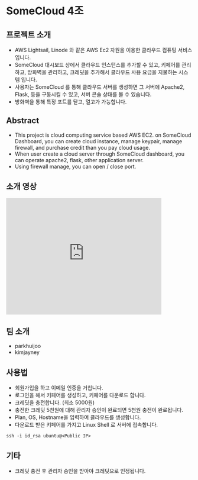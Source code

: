 # SomeCloud 4조

## 프로젝트 소개 

- AWS Lightsail, Linode 와 같은 AWS Ec2 자원을 이용한 클라우드 컴퓨팅 서비스 입니다. 
- SomeCloud 대시보드 상에서 클라우드 인스턴스를 추가할 수 있고, 키페어를 관리하고, 방화벽을 관리하고, 크레딧을 추가해서 클라우드 사용 요금을 지불하는 시스템 입니다.
- 사용자는 SomeCloud 를 통해 클라우드 서버를 생성하면 그 서버에 Apache2, Flask, 등을 구동시킬 수 있고, 서버 콘솔 상태를 볼 수 있습니다.
- 방화벽을 통해 특정 포트를 닫고, 열고가 가능합니다.


## Abstract
- This project is cloud computing service based AWS EC2. on SomeCloud Dashboard, you can create cloud instance, manage keypair, manage firewall, and purchase credit than you pay cloud usage.
- When user create a cloud server through SomeCloud dashboard, you can operate apache2, flask, other application server.
- Using firewall manage, you can open / close port.

## 소개 영상
<iframe width="420" height="315" src="https://www.youtube.com/watch?v=XjVInLwz1MA" frameborder="0" allowfullscreen></iframe>

## 팀 소개 
- parkhuijoo 
- kimjayney 

## 사용법
- 회원가입을 하고 이메일 인증을 거칩니다.
- 로그인을 해서 키페어를 생성하고, 키페어를 다운로드 합니다. 
- 크레딧을 충전합니다. (최소 5000원) 
- 충전한 크레딧 5천원에 대해 관리자 승인이 완료되면 5천원 충전이 완료됩니다.
- Plan, OS, Hostname을 입력하여 클라우드를 생성합니다.
- 다운로드 받은 키페어를 가지고 Linux Shell 로 서버에 접속합니다.  
```
ssh -i id_rsa ubuntu@<Public IP>
```

## 기타
- 크레딧 충전 후 관리자 승인을 받아야 크레딧으로 인정됩니다.

